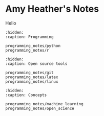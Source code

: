 # Amy Heather's Notes

Hello

```{toctree}
:hidden:
:caption: Programming

programming_notes/python
programming_notes/r
```

```{toctree}
:hidden:
:caption: Open source tools

programming_notes/git
programming_notes/latex
programming_notes/linux
```

```{toctree}
:hidden:
:caption: Concepts

programming_notes/machine_learning
programming_notes/open_science
```